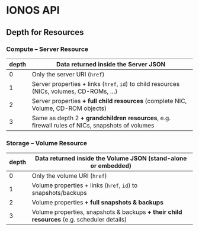 # IONOS API

## Depth for Resources 

### Compute – Server Resource  
| depth | Data returned inside the Server JSON |
|-------|--------------------------------------|
| 0 | Only the server URI (`href`) |
| 1 | Server properties + links (`href`, `id`) to child resources (NICs, volumes, CD-ROMs, …) |
| 2 | Server properties **+ full child resources** (complete NIC, Volume, CD-ROM objects) |
| 3 | Same as depth 2 **+ grandchildren resources**, e.g. firewall rules of NICs, snapshots of volumes |

### Storage – Volume Resource  
| depth | Data returned inside the Volume JSON (stand-alone or embedded) |
|-------|---------------------------------------------------------------|
| 0 | Only the volume URI (`href`) |
| 1 | Volume properties + links (`href`, `id`) to snapshots/backups |
| 2 | Volume properties **+ full snapshots & backups** |
| 3 | Volume properties, snapshots & backups **+ their child resources** (e.g. scheduler details) |
